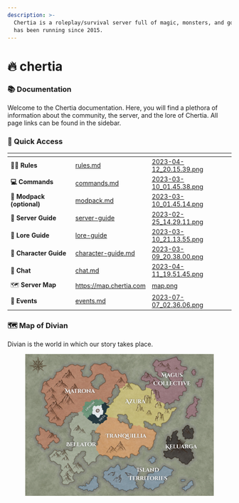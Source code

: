 ```yaml
---
description: >-
  Chertia is a roleplay/survival server full of magic, monsters, and gods. It
  has been running since 2015.
---
```


# 🔥 chertia

### 📚 Documentation

Welcome to the Chertia documentation. Here, you will find a plethora of information about the community, the server, and the lore of Chertia. All page links can be found in the sidebar.

### 🧭 Quick Access

<table data-view="cards"><thead><tr><th></th><th data-hidden data-card-target data-type="content-ref"></th><th data-hidden data-card-cover data-type="files"></th></tr></thead><tbody><tr><td><strong>🧑‍⚖️ Rules</strong></td><td><a href="structure/rules.md">rules.md</a></td><td><a href=".gitbook/assets/2023-04-12_20.15.39.png">2023-04-12_20.15.39.png</a></td></tr><tr><td><strong>💻 Commands</strong></td><td><a href="guides/server-guide/commands.md">commands.md</a></td><td><a href=".gitbook/assets/2023-03-10_01.45.38.png">2023-03-10_01.45.38.png</a></td></tr><tr><td><strong>🔋 Modpack (optional)</strong></td><td><a href="guides/modpack.md">modpack.md</a></td><td><a href=".gitbook/assets/2023-03-10_01.45.14.png">2023-03-10_01.45.14.png</a></td></tr><tr><td><strong>📗 Server Guide</strong></td><td><a href="guides/server-guide/">server-guide</a></td><td><a href=".gitbook/assets/2023-02-25_14.29.11.png">2023-02-25_14.29.11.png</a></td></tr><tr><td><strong>📘 Lore Guide</strong></td><td><a href="guides/lore-guide/">lore-guide</a></td><td><a href=".gitbook/assets/2023-03-10_21.13.55.png">2023-03-10_21.13.55.png</a></td></tr><tr><td><strong>📒 Character Guide</strong></td><td><a href="guides/character-guide.md">character-guide.md</a></td><td><a href=".gitbook/assets/2023-03-09_20.38.00.png">2023-03-09_20.38.00.png</a></td></tr><tr><td>💬 <strong>Chat</strong></td><td><a href="guides/server-guide/chat.md">chat.md</a></td><td><a href=".gitbook/assets/2023-04-11_19.51.45.png">2023-04-11_19.51.45.png</a></td></tr><tr><td>🗺️ <strong>Server Map</strong></td><td><a href="https://map.chertia.com">https://map.chertia.com</a></td><td><a href=".gitbook/assets/map.png">map.png</a></td></tr><tr><td>📆 <strong>Events</strong></td><td><a href="structure/events.md">events.md</a></td><td><a href=".gitbook/assets/2023-07-07_02.36.06.png">2023-07-07_02.36.06.png</a></td></tr></tbody></table>

### 🗺️ Map of Divian

Divian is the world in which our story takes place.

<figure><img src=".gitbook/assets/Map of Divian Sep 1624.jpg" alt=""><figcaption></figcaption></figure>
